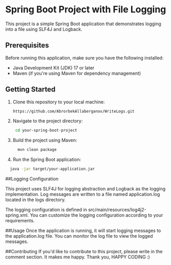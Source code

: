 # Spring Boot Project with File Logging

This project is a simple Spring Boot application that demonstrates logging into a file using SLF4J and Logback.

## Prerequisites

Before running this application, make sure you have the following installed:

- Java Development Kit (JDK) 17 or later
- Maven (if you're using Maven for dependency management)

## Getting Started

1. Clone this repository to your local machine:

   ```bash
   https://github.com/AbrorbekAllaberganov/WriteLogs.git
   ```
2. Navigate to the project directory:
   
   ```bash
    cd your-spring-boot-project
   ```
3. Build the project using Maven:
   ```bash
     mvn clean package
   ```
4. Run the Spring Boot application:
  ```bash
    java -jar target/your-application.jar
  ```

##Logging Configuration

This project uses SLF4J for logging abstraction and Logback as the logging implementation. Log messages are written to a file named application.log located in the logs directory.

The logging configuration is defined in src/main/resources/log4j2-spring.xml. You can customize the logging configuration according to your requirements.

##Usage
Once the application is running, it will start logging messages to the application.log file. You can monitor the log file to view the logged messages.

##Contributing
If you'd like to contribute to this project, please write in the comment section. It makes me happy. Thank you, HAPPY CODING :)
